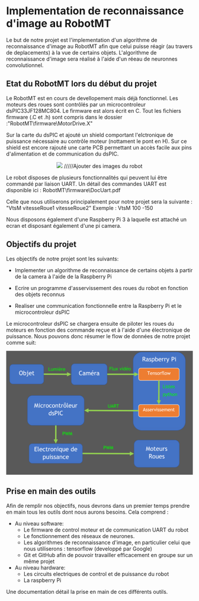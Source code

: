 # Implementation de reconnaissance d'image au RobotMT

Le but de notre projet est l'implementation d'un algorithme de reconnaissance d'image au RobotMT afin que celui puisse réagir (au travers de deplacements) à la vue de certains objets.
L'algorithme de reconnaissance d'image sera réalisé à l'aide d'un réeau de neuronnes convolutionnel.

## Etat du RobotMT lors du début du projet

Le RobotMT est en cours de devellopement mais déjà fonctionnel.
Les moteurs des roues sont contrôlés par un microcontroleur dsPIC33JF128MC804. Le firmware est alors écrit en C. Tout les fichiers firmware (.C et .h) sont compris dans le dossier :"RobotMT\firmware\MotorDrive.X"

Sur la carte du dsPIC et ajouté un shield comportant l'elctronique de puissance nécessaire au contrôle moteur (nottament le pont en H).
Sur ce shield est encore rajouté une carte PCB permettant un accès facile aux pins d'alimentation et de communication du dsPIC.

<p align="center">
  <img src="..\ressoures\Presentation\images\PHOOOOTOOOOO.png"> /////Ajouter des images du robot
</p> 

Le robot disposes de plusieurs fonctionnalités qui peuvent lui être commandé par liaison UART. Un détail des commandes UART est disponible ici : RobotMT\firmware\DocUart.pdf

Celle que nous utiliserons principalement pour notre projet sera la suivante : "VtsM vitesseRoue1 vitesseRoue2"
Exemple : VtsM 100 -150

Nous disposons également d'une Raspberry Pi 3 à laquelle est attaché un ecran et disposant également d'une pi camera.

## Objectifs du projet

Les objectifs de notre projet sont les suivants:

- Implementer un algorithme de reconnaissance de certains objets à partir de la camera à l'aide de la Raspberry Pi

- Ecrire un programme d'asservissement des roues du robot en fonction des objets reconnus

- Realiser une communication fonctionnelle entre la Raspberry Pi et le microcontroleur dsPIC

Le microcontroleur dsPIC se chargera ensuite de piloter les roues du moteurs en fonction des commande reçue et à l'aide d'une électronique de puissance. Nous pouvons donc résumer le flow de données de notre projet comme suit:

<p align="center">
  <img src="..\ressources\Presentation\images\schema_projet.png">
</p> 

## Prise en main des outils

Afin de remplir nos objectifs, nous devrons dans un premier temps prendre en main tous les outils dont nous aurons besoins.
Cela comprend :
- Au niveau software:
	- Le firmware de control moteur et de communication UART du robot
	- Le fonctionnement des réseaux de neurones.
	- Les algorithmes de reconnaissance d'image, en particulier celui que nous utiliserons : tensorflow (developpé par Google)
	- Git et GitHub afin de pouvoir travailler efficacement en groupe sur un même projet
- Au niveau hardware:
	- Les circuits electriques de control et de puissance du robot
	- La raspberry Pi

Une documentation détail la prise en main de ces différents outils.


